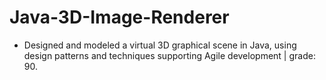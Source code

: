 # Java-3D-Image-Renderer
- Designed and modeled a virtual 3D graphical scene in Java, using design patterns and techniques supporting Agile development | grade: 90. 
